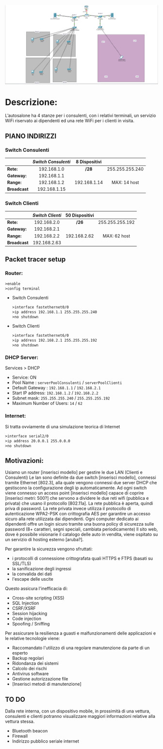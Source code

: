 ![MegaCarInfrastruttura](https://raw.githubusercontent.com/ObvTella/MegaCar/main/Packet%20Tracer/packet%20tracer.PNG)

# Descrizione:
L’autosalone ha 4 stanze per i consulenti, con i relativi terminali, un servizio WiFi riservato ai dipendenti ed una rete WiFi per i clienti in visita. 

## PIANO INDIRIZZI
### Switch Consulenti
|  | _**Switch Consulenti**_ | 8 Dispositivi |  |
|:-- | :-: | :-: | :-: |
|**Rete:**| 192.168.1.0 | **/28** | 255.255.255.240|
|**Gateway:**| 192.168.1.1 |
|**Range:**| 192.168.1.2 | 192.168.1.14 | MAX: 14 host|
|**Broadcast**| 192.168.1.15 |

### Switch Clienti
|  | _**Switch Clienti**_ | 50 Dispositivi |  |
|:-- | :-: | :-: | :-: |
|**Rete:**| 192.168.2.0 | **/26** | 255.255.255.192|
|**Gateway:**| 192.168.2.1 |
|**Range:**| 192.168.2.2 | 192.168.2.62 | MAX: 62 host|
|**Broadcast**| 192.168.2.63 |

## Packet tracer setup
### Router:
  ```
  >enable
  >config terminal
  ```
* Switch Consulenti
  ```
  >interface fastethernet0/0
  >ip address 192.168.1.1 255.255.255.240
  >no shutdown
  ```
* Switch Clienti
  ```
  >interface fastethernet6/0
  >ip address 192.168.2.1 255.255.255.192
  >no shutdown
  ```
### DHCP Server:
Services > DHCP
  
   * Service: ON
   * Pool Name : ``` serverPoolConsulenti ``` / ``` serverPoolClienti ```
   * Default Gateway : ``` 192.168.1.1 ``` / ``` 192.168.2.1 ```
   * Start IP address: ``` 192.168.1.2 ``` / ``` 192.168.2.2 ```
   * Subnet mask: ``` 255.255.255.240 ``` / ```255.255.255.192 ```
   * Maximum Number of Users: ``` 14 ``` / ``` 62 ```

### Internet:
Si tratta ovviamente di una simulazione teorica di Internet
  ```
  >interface serial2/0
  >ip address 20.0.0.1 255.0.0.0
  >no shutdown
  ```

## Motivazioni:
Usiamo un router [inserisci modello] per gestire le due LAN (Clienti e Consulenti)
Le lan sono definite da due switch [inserisci modello], connessi tramite Ethernet [802.3], alla quale vengono connessi due server DHCP che gestiscono la configurazione degli ip automaticamente. Ad ogni switch viene connesso un access point [inserisci modello] capace di coprire [inserisci metri: 500?] che servono a dividere le due reti wifi (pubblica e privata) che usano il protocollo [802.11a].
La rete pubblica è aperta, quindi priva di password.
La rete privata invece utilizza il protocollo di autenticazione WPA2-PSK con crittografia AES per garantire un accesso sicuro alla rete utilizzata dai dipendenti.
Ogni computer dedicato ai dipendenti offre un login sicuro tramite una buona policy di sicurezza sulle password (8+ caratteri, segni speciali, cambiata periodicamente)
Il sito web, dove è possibile visionarie il catalogo delle auto in vendita, viene ospitato su un servizio di hosting esterno [aruba?].

Per garantire la sicurezza vengono sfruttati:
* i protocolli di connessione crittografata quali HTTPS e FTPS (basati su SSL/TLS) 
* la sanificazione degli ingressi
* la convalida dei dati 
* l'escape delle uscite

Questo assicura l'inefficacia di:
* Cross-site scripting (XSS)
* SQL Injection
* CSRF/XSRF
* Session hijacking
* Code injection
* Spoofing / Sniffing 

Per assicurare la resilienza a guasti e malfunzionamenti delle applicazioni e le relative tecnologie viene:
* Raccomandato l'utilizzo di una regolare manutenzione da parte di un esperto
* Backup regolari
* Ridondanza dei sistemi
* Calcolo dei rischi
* Antivirus software
* Gestione autorizzazione file
* [Inserisci metodi di manutenzione]

## TO DO
Dalla rete interna, con un dispositivo mobile, in prossimità di una vettura, consulenti e clienti potranno visualizzare maggiori informazioni relative alla vettura stessa. 
* Bluetooth beacon
* Firewall 
* Indirizzo pubblico seriale internet
